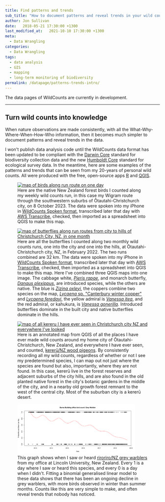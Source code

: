 ```yaml
---
title: Find patterns and trends
sub_title: "How to document patterns and reveal trends in your wild counts."
author: Jon Sullivan
date:   2018-05-21 17:30:00 +1300
last_modified_at:   2021-10-10 17:30:00 +1300
meta: 
  - Data Wrangling
categories: 
  - Data Wrangling
tags:
  - data analysis
  - GIS
  - mapping
  - long-term monitoring of biodiversity
permalink: /datapage/patterns-trends-intro/
---
```


<div class="well">
The data pages of WildCounts are currently in development.
</div>

---

## Turn wild counts into knowledge

When nature observations are made consistently, with all the What-Why-Where-When-How-Who information, then it becomes much simpler to document patterns and reveal trends in the data.

I won't publish data analysis code until the WildCounts data format has been updated to be compliant with the [Darwin Core](https://dwc.tdwg.org/) standard for biodiversity collection data and the new [Humboldt Core](https://eco.tdwg.org/) standard for ecological survey data. In the meantime, here are some examples of the patterns and trends that can be seen from my 20-years of personal wild counts. All were produced with the free, open-source apps [R](httsp://www.r-project.org) and [QGIS](https://http://qgis.org/).

<div class="indent">
<figure>
<a href="../../../../assets/img/wigram20231008.pdf" title="PDF map of birds along run route on one day"><img src="../../../../assets/img/wigram20231008.png" width="90%" alt="map of birds along run route on one day"></a>
  <figcaption>Here are the native New Zealand forest birds I counted along my weekly wild counts run, in this case my Wigram route through the southwestern suburbs of &#332;tautahi-Christchurch city, on 8 October 2023. The data were spoken into my iPhone in <a href="https://wildcounts.org/count/wildcounts-spoken-intro/">WildCounts Spoken format</a>, transcribed later that day with <a href="https://aws.amazon.com/transcribe/">AWS Transcribe</a>, checked, then imported as a spreadsheet into QGIS to make this map.</figcaption>
</figure>
</div>

<div class="indent">
<figure>
<a href="../../../../assets/img/20220216CitytoHillsbutterflies.png" title="larger resolution map of butterflies along run routes from city to hills of Christchurch City, NZ, in one month"><img src="../../../../assets/img/20220216CitytoHillsbutterflies-small.png" width="90%" alt="map of butterflies along run routes from city to hills of Christchurch City, NZ, in one month"></a>
  <figcaption>Here are all the butterflies I counted along two monthly wild counts runs, one into the city and one into the hills, at &#332;tautahi-Christchurch city, NZ, in February 2022. The two runs combined are 32 km. The data were spoken into my iPhone in <a href="https://wildcounts.org/count/wildcounts-spoken-intro/">WildCounts Spoken format</a>, transcribed later that day with <a href="https://aws.amazon.com/transcribe/">AWS Transcribe</a>, checked, then imported as a spreadsheet into QGIS to make this map. Here I've combined three QGIS maps into one image. The cabbage white, <a href="https://inaturalist.nz/taxa/55626-Pieris-rapae"><i>Pieris rapae</i></a>, and monarch butterfly, <a href="https://inaturalist.nz/taxa/48662-Danaus-plexippus"><i>Danaus plexippus</i></a>, are introduced species, while the others are native. The blue is <a href="https://inaturalist.nz/taxa/366343-Zizina-oxleyi"><i>Zizina oxleyi</i></a>, the coppers combine two species on the map, <a href="https://inaturalist.nz/taxa/1096786-Lycaena--canterbury-common-copper-"><i>Lycaena</i> sp. "Canterbury winter copper"</a> and <a href="https://inaturalist.nz/taxa/197065-Lycaena-feredayi"><i>Lycaena feredayi</i></a>, the yellow admiral is <a href="https://inaturalist.nz/taxa/194762-Vanessa-itea"><i>Vanessa itea</i></a>, and the red admiral, or kahukura, is <a href="https://inaturalist.nz/taxa/82538-Vanessa-gonerilla"><i>Vanessa gonerilla</i></a>. Introduced butterflies dominate in the built city and native butterflies dominate in the hills.</figcaption>
</figure>
</div>

<div class="indent">
<figure>
<a href="../../../../assets/img/all-kereru-ChristchurchNZ.jpg" title="map of all kereru I have ever seen in Christchurch city NZ and everywhere I've looked"><img src="../../../../assets/img/all-kereru-ChristchurchNZ.jpg" width="90%" alt="map of all kereru I have ever seen in Christchurch city NZ and everywhere I've looked"></a>
  <figcaption>Here is an annotated map from QGIS of all the places I have ever made wild counts around my home city of &#332;tautahi-Christchurch, New Zealand, and everywhere I have ever seen, and counted, <a href="https://inaturalist.nz/taxa/204520-Hemiphaga-novaeseelandiae">kerer&#363;/NZ wood pigeons</a>. By consistently recording all my wild counts, regardless of whether or not I see my predetermined species, I can map out not just where the species are found but also, importantly, where they are not found. In  this case, kerer&#363; live in the forest reserves and adjacent suburbs of the city hills, and are also found in the old planted native forest in the city's botanic gardens in the middle of the city, and in a nearby old growth forest remnant to the west of the central city. Most of the suburban city is a kerer&#363; desert.</figcaption>
</figure>
</div>

<div class="indent">
<figure>
<a href="/assets/img/BurnsBuldingGreywarblers.png" title="Grey warbler (riorio) trends from my office window"><img src="/assets/img/BurnsBuldingGreywarblers.png" width="90%" alt="Grey warbler (riorio) trends from my office window"></a>
  <figcaption>This graph shows when I saw or heard <a href="https://inaturalist.nz/taxa/13494-Gerygone-igata">riroriro/NZ grey warblers</a> from my office at Lincoln University, New Zealand. Every 1 is a day where I saw or heard this species, and every 0 is a day when I didn't. Fitting a binomial generalised linear model to these data shows that there has been an ongoing decline in grey warblers, with more birds observed in winter than summer months. Counts like this are very simple to make, and often reveal trends that nobody has noticed.</figcaption>
</figure>
</div>
